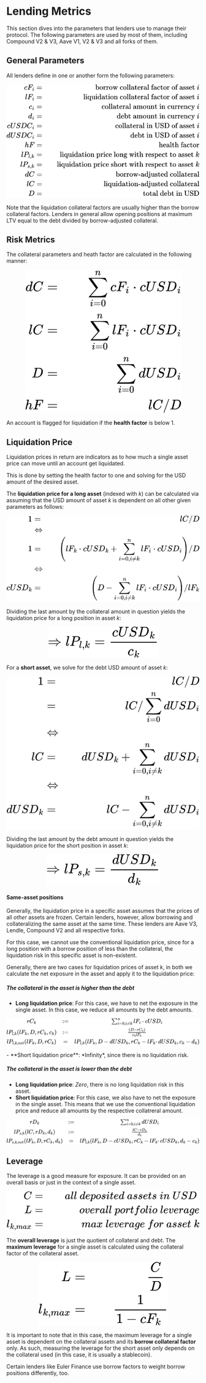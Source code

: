 
# Lending Metrics

This section dives into the parameters that lenders use to manage their protocol. The following parameters are used by most of them, including Compound V2 & V3, Aave V1, V2 & V3 and all forks of them.

## General Parameters

All lenders define in one or another form the following parameters:

<p align="center">
  <img src="../assets/formulas/definitions-lenders.svg" />
</p>

Note that the liquidation collateral factors are usually higher than the borrow collateral factors. Lenders in general allow opening positions at maximum LTV equal to the debt divided by borrow-adjusted collateral.

## Risk Metrics

The collateral parameters and heath factor are calculated in the following manner:

<p align="center">
  <img src="../assets/formulas/simple-params-lenders.svg" />
</p>

An account is flagged for liquidation if the **health factor** is below 1.

## Liquidation Price

Liquidation prices in return are indicators as to how much a single asset price can move until an account get liquidated. 

This is done by setting the health factor to one and solving for the USD amount of the desired asset.

The **liquidation price for a long asset** (indexed with *k*) can be calculated via assuming that the USD amount of asset *k* is dependent on all other given parameters as follows:

<p align="center">
  <img src="../assets/formulas/liquidation-price-long.svg" />
</p>


Dividing the last amount by the collateral amount in question yields the liquidation price for a long position in asset *k*:

<p align="center">
  <img src="../assets/formulas/liq-price-long-final.svg" />
</p>

For a **short asset**, we solve for the debt USD amount of asset *k*:

<p align="center">
  <img src="../assets/formulas/liquidation-price-short.svg" />
</p>


Dividing the last amount by the debt amount in question yields the liquidation price for the short position in asset *k*:

<p align="center">
  <img src="../assets/formulas/liq-price-short-final.svg" stroke='red' fill='red' color='red'/>
</p>

#### Same-asset positions

Generally, the liquidation price in a specific asset assumes that the prices of all *other* assets are frozen. Certain lenders, however, allow borrowing and collateralizing the same asset at the same time. These lenders are Aave V3, Lendle, Compound V2 and all respective forks.

For this case, we cannot use the conventional liquidation price, since for a long position with a borrow position of less than the collateral, the liquidation risk in this specific asset is non-existent.

Generally, there are two cases for liquidation prices of asset *k*, in both we calculate the net exposure in the asset and apply it to the liquidation price:

##### The collateral in the asset is *higher* than the debt
- **Long liquidation price**: For this case, we have to net the exposure in the single asset. In this case, we reduce all amounts by the debt amounts.
<p align="center">
  <img src="../assets/formulas/liquidation-price-long-special.svg" />
</p>
- **Short liquidation price**: *Infinity*, since there is no liquidation risk. 

##### The collateral in the asset is *lower* than the debt
- **Long liquidation price**: *Zero*, there is no long liquidation risk in this asset.
- **Short liquidation price**: For this case, we also have to net the exposure in the single asset. This means that we use the conventional liquidation price and reduce all amounts by the respective collatreral amount.
<p align="center">
  <img src="../assets/formulas/liquidation-price-short-special.svg" />
</p>


## Leverage

The leverage is a good measure for exposure. It can be provided on an overall basis or just in the context of a single asset.

<p align="center">
  <img src="../assets/formulas/exposure-params.svg" />
</p>


The **overall leverage** is just the quotient of collateral and debt. The **maximum leverage** for a single asset is calculated using the collateral factor of the collateral asset. 

<p align="center">
  <img src="../assets/formulas/leverage.svg" />
</p>

It is important to note that in this case, the maximum leverage for a single asset is dependent on the collateral assetn and its **borrow collateral factor** only. As such, measuring the leverage for the short asset only depends on the collateral used (in this case, it is usually a stablecoin).

Certain lenders like Euler Finance use borrow factors to weight borrow positions differently, too.

